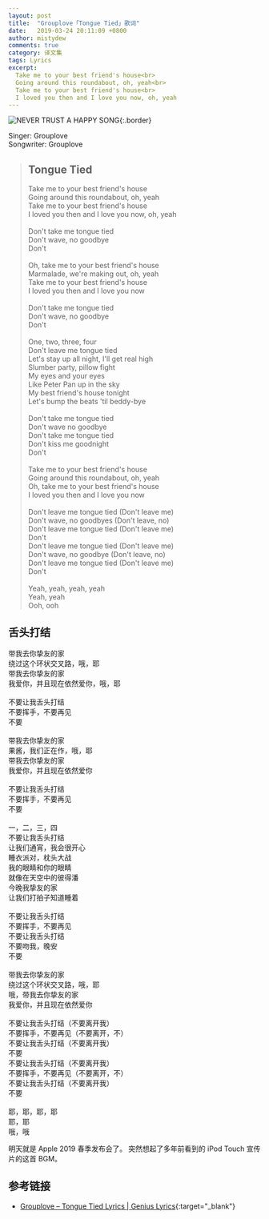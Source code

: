 ```yaml
---
layout: post
title:  "Grouplove「Tongue Tied」歌词"
date:   2019-03-24 20:11:09 +0800
author: mistydew
comments: true
category: 译文集
tags: Lyrics
excerpt:
  Take me to your best friend's house<br>
  Going around this roundabout, oh, yeah<br>
  Take me to your best friend's house<br>
  I loved you then and I love you now, oh, yeah
---
```

![NEVER TRUST A HAPPY SONG](https://is3-ssl.mzstatic.com/image/thumb/Music/v4/a3/9e/bf/a39ebf90-5cd2-659b-b273-c318e6f14790/source/600x600bb.jpg){:.border}

Singer: Grouplove<br>
Songwriter: Grouplove

<blockquote class="original">
  <h2>Tongue Tied</h2>
  <p>
    Take me to your best friend's house<br>
    Going around this roundabout, oh, yeah<br>
    Take me to your best friend's house<br>
    I loved you then and I love you now, oh, yeah<br>
    <br>
    Don't take me tongue tied<br>
    Don't wave, no goodbye<br>
    Don't<br>
    <br>
    Oh, take me to your best friend's house<br>
    Marmalade, we're making out, oh, yeah<br>
    Take me to your best friend's house<br>
    I loved you then and I love you now<br>
    <br>
    Don't take me tongue tied<br>
    Don't wave, no goodbye<br>
    Don't<br>
    <br>
    One, two, three, four<br>
    Don't leave me tongue tied<br>
    Let's stay up all night, I'll get real high<br>
    Slumber party, pillow fight<br>
    My eyes and your eyes<br>
    Like Peter Pan up in the sky<br>
    My best friend's house tonight<br>
    Let's bump the beats 'til beddy-bye<br>
    <br>
    Don't take me tongue tied<br>
    Don't wave no goodbye<br>
    Don't take me tongue tied<br>
    Don't kiss me goodnight<br>
    Don't<br>
    <br>
    Take me to your best friend's house<br>
    Going around this roundabout, oh, yeah<br>
    Oh, take me to your best friend's house<br>
    I loved you then and I love you now<br>
    <br>
    Don't leave me tongue tied (Don't leave me)<br>
    Don't wave, no goodbyes (Don't leave, no)<br>
    Don't leave me tongue tied (Don't leave me)<br>
    Don't<br>
    Don't leave me tongue tied (Don't leave me)<br>
    Don't wave, no goodbye (Don't leave, no)<br>
    Don't leave me tongue tied (Don't leave me)<br>
    Don't<br>
    <br>
    Yeah, yeah, yeah, yeah<br>
    Yeah, yeah<br>
    Ooh, ooh
  </p>
</blockquote>

<div class="translation">
  <h2>舌头打结</h2>
  <p>
    带我去你挚友的家<br>
    绕过这个环状交叉路，哦，耶<br>
    带我去你挚友的家<br>
    我爱你，并且现在依然爱你，哦，耶<br>
    <br>
    不要让我舌头打结<br>
    不要挥手，不要再见<br>
    不要<br>
    <br>
    带我去你挚友的家<br>
    果酱，我们正在作，哦，耶<br>
    带我去你挚友的家<br>
    我爱你，并且现在依然爱你<br>
    <br>
    不要让我舌头打结<br>
    不要挥手，不要再见<br>
    不要<br>
    <br>
    一，二，三，四<br>
    不要让我舌头打结<br>
    让我们通宵，我会很开心<br>
    睡衣派对，枕头大战<br>
    我的眼睛和你的眼睛<br>
    就像在天空中的彼得潘<br>
    今晚我挚友的家<br>
    让我们打拍子知道睡着<br>
    <br>
    不要让我舌头打结<br>
    不要挥手，不要再见<br>
    不要让我舌头打结<br>
    不要吻我，晚安<br>
    不要<br>
    <br>
    带我去你挚友的家<br>
    绕过这个环状交叉路，哦，耶<br>
    哦，带我去你挚友的家<br>
    我爱你，并且现在依然爱你<br>
    <br>
    不要让我舌头打结（不要离开我）<br>
    不要挥手，不要再见（不要离开，不）<br>
    不要让我舌头打结（不要离开我）<br>
    不要<br>
    不要让我舌头打结（不要离开我）<br>
    不要挥手，不要再见（不要离开，不）<br>
    不要让我舌头打结（不要离开我）<br>
    不要<br>
    <br>
    耶，耶，耶，耶<br>
    耶，耶<br>
    哦，哦
  </p>
</div>

明天就是 Apple 2019 春季发布会了。
突然想起了多年前看到的 iPod Touch 宣传片的这首 BGM。

## 参考链接

* [Grouplove – Tongue Tied Lyrics \| Genius Lyrics](https://genius.com/Grouplove-tongue-tied-lyrics){:target="_blank"}
